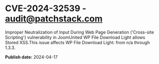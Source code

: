 # CVE-2024-32539 - audit@patchstack.com

Improper Neutralization of Input During Web Page Generation ('Cross-site Scripting') vulnerability in JoomUnited WP File Download Light allows Stored XSS.This issue affects WP File Download Light: from n/a through 1.3.3.



**Publish date:** 2024-04-17
